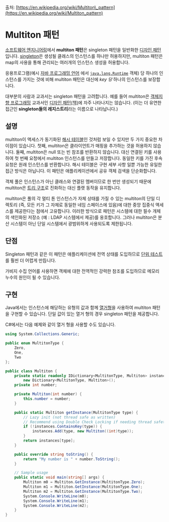 출처: [https://en.wikipedia.org/wiki/Multiton\_pattern](https://en.wikipedia.org/wiki/Multiton_pattern)

# Multiton 패턴

[소프트웨어 엔지니어링](https://ko.wikipedia.org/wiki/%EC%86%8C%ED%94%84%ED%8A%B8%EC%9B%A8%EC%96%B4_%EA%B3%B5%ED%95%99)에서 **multiton 패턴**은 singleton 패턴을 일반화한 [디자인 패턴](https://ko.wikipedia.org/wiki/%EC%86%8C%ED%94%84%ED%8A%B8%EC%9B%A8%EC%96%B4_%EB%94%94%EC%9E%90%EC%9D%B8_%ED%8C%A8%ED%84%B4)입니다. [singleton](https://ko.wikipedia.org/wiki/%EC%8B%B1%EA%B8%80%ED%84%B4_%ED%8C%A8%ED%84%B4)은 생성될 클래스의 인스턴스를 하나만 허용하지만, multiton 패턴은 map의 사용을 통해 관리되는 여러개의 인스턴스 생성을 허용합니다.

응용프로그램(예시 [자바 프로그래밍 언어](https://ko.wikipedia.org/wiki/%EC%9E%90%EB%B0%94_(%ED%94%84%EB%A1%9C%EA%B7%B8%EB%9E%98%EB%B0%8D_%EC%96%B8%EC%96%B4)) 에서 [`java.lang.Runtime`](https://docs.oracle.com/javase/10/docs/api/java/lang/Runtime.html) 객체) 당 하나의 인스턴스를 가지는 것에 비해 multiton 패턴은 대신에 _key 당_ 하나의 인스턴스를 보장합니다.

대부분의 사람과 교과서는 singleton 패턴을 고려합니다. 예를 들어 multiton은 [객체지향 프로그래밍](https://ko.wikipedia.org/wiki/%EA%B0%9D%EC%B2%B4_%EC%A7%80%ED%96%A5_%ED%94%84%EB%A1%9C%EA%B7%B8%EB%9E%98%EB%B0%8D) 교과서인 [디자인 패턴(책)](https://ko.wikipedia.org/wiki/%EB%94%94%EC%9E%90%EC%9D%B8_%ED%8C%A8%ED%84%B4_(%EC%B1%85))에 자주 나타나지는 않습니다. (이는 더 유연한 접근인 **singleton들의 레지스트리**라는 이름으로 나타납니다.)

## 설명

multiton이 액세스가 동기화된 [해시 테이블](https://ko.wikipedia.org/wiki/%ED%95%B4%EC%8B%9C_%ED%85%8C%EC%9D%B4%EB%B8%94)인 것처럼 보일 수 있지만 두 가지 중요한 차이점이 있습니다. 첫째, multiton은 클라이언트가 매핑을 추가하는 것을 허용하지 않습니다. 둘째, multiton은 null 또는 빈 참조를 반환하지 않습니다. 대신 연결된 키를 사용하여 첫 번째 요청에서 multiton 인스턴스를 만들고 저장합니다. 동일한 키를 가진 후속 요청은 원래 인스턴스를 반환합니다. 해시 테이블은 구현 세부 사항 일뿐 가능한 유일한 접근 방식은 아닙니다. 이 패턴은 애플리케이션에서 공유 객체 검색을 단순화합니다.

객체 풀은 인스턴스가 아닌 클래스와 연결된 멤버이므로 한 번만 생성되기 때문에 multiton은 [트리 구조](https://ko.wikipedia.org/wiki/%ED%8A%B8%EB%A6%AC_%EA%B5%AC%EC%A1%B0)로 진화하는 대신 플랫 동작을 유지합니다.

multiton은 풀의 각 멀티 톤 인스턴스가 자체 상태를 가질 수 있는 multiton의 단일 디렉토리 (즉, 모든 키가 그 자체로 동일한 네임 스페이스에 있음)에 대한 중앙 집중식 액세스를 제공한다는 점에서 고유합니다. 이러한 방식으로 패턴은 시스템에 대한 필수 개체의 색인화된 저장소 (예 : LDAP 시스템에서 제공)를 옹호합니다. 그러나 multiton은 분산 시스템이 아닌 단일 시스템에서 광범위하게 사용되도록 제한됩니다.

## 단점

Singleton 패턴과 같은 이 패턴은 애플리케이션에 전역 상태를 도입하므로 [단위 테스트](https://ko.wikipedia.org/wiki/%EC%9C%A0%EB%8B%9B_%ED%85%8C%EC%8A%A4%ED%8A%B8)를 훨씬 더 어렵게 만듭니다.

가비지 수집 언어를 사용하면 객체에 대한 전역적인 강력한 참조를 도입하므로 메모리 누수의 원인이 될 수 있습니다.

## 구현

Java에서는 인스턴스에 해당하는 유형의 값과 함께 [열거형](https://ko.wikipedia.org/wiki/%EC%97%B4%EA%B1%B0%ED%98%95)을 사용하여 multiton 패턴을 구현할 수 있습니다. 단일 값이 있는 열거 형의 경우 singleton 패턴을 제공합니다.

C#에서는 다음 예제와 같이 열거 형을 사용할 수도 있습니다.

```C#
using System.Collections.Generic;

public enum MultitonType {
    Zero,
    One,
    Two
};

public class Multiton {
    private static readonly IDictionary<MultitonType, Multiton> instances =
        new Dictionary<MultitonType, Multiton>();
    private int number;

    private Multiton(int number) {
        this.number = number;
    }

    public static Multiton getInstance(MultitonType type) {
        // Lazy init (not thread safe as written)
        // Recommend using Double Check Locking if needing thread safety
        if (!instances.ContainsKey(type)) {
            instances.Add(type, new Multiton((int)type));
        }
        return instances[type];
    }

    public override string toString() {
        return "My number is " + number.ToString();
    }

    // Sample usage
    public static void main(string[] args) {
        Multiton m0 = Multiton.GetInstance(MultitonType.Zero);
        Multiton m1 = Multiton.GetInstance(MultitonType.One);
        Multiton m2 = Multiton.GetInstance(MultitonType.Two);
        System.Console.WriteLine(m0);
        System.Console.WriteLine(m1);
        System.Console.WriteLine(m2);
    }
}
```

